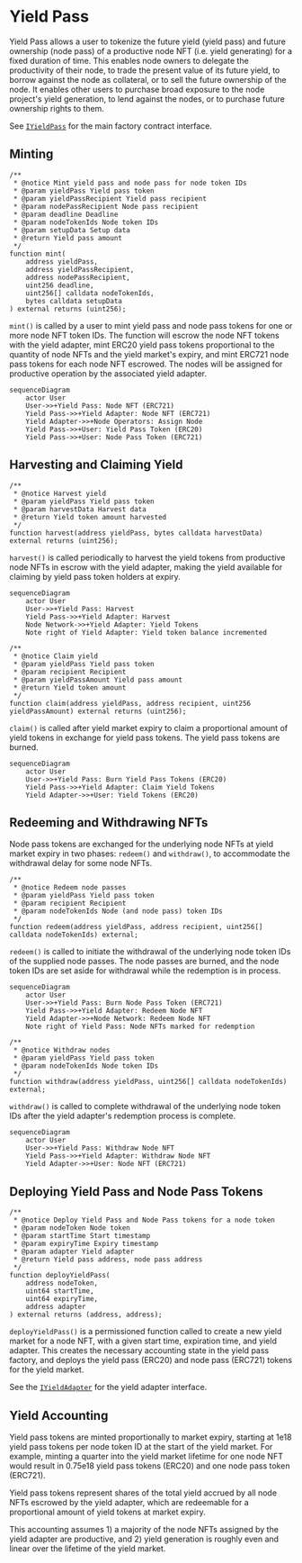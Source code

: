 # Yield Pass

Yield Pass allows a user to tokenize the future yield (yield pass) and future
ownership (node pass) of a productive node NFT (i.e. yield generating) for a
fixed duration of time. This enables node owners to delegate the productivity
of their node, to trade the present value of its future yield, to borrow
against the node as collateral, or to sell the future ownership of the node. It
enables other users to purchase broad exposure to the node project's yield
generation, to lend against the nodes, or to purchase future ownership rights
to them.

See [`IYieldPass`](../src/interfaces/IYieldPass.sol) for the main factory contract interface.

## Minting

```solidity
/**
 * @notice Mint yield pass and node pass for node token IDs
 * @param yieldPass Yield pass token
 * @param yieldPassRecipient Yield pass recipient
 * @param nodePassRecipient Node pass recipient
 * @param deadline Deadline
 * @param nodeTokenIds Node token IDs
 * @param setupData Setup data
 * @return Yield pass amount
 */
function mint(
    address yieldPass,
    address yieldPassRecipient,
    address nodePassRecipient,
    uint256 deadline,
    uint256[] calldata nodeTokenIds,
    bytes calldata setupData
) external returns (uint256);
```

`mint()` is called by a user to mint yield pass and node pass tokens for one or
more node NFT token IDs. The function will escrow the node NFT tokens with the
yield adapter, mint ERC20 yield pass tokens proportional to the quantity of
node NFTs and the yield market's expiry, and mint ERC721 node pass tokens for
each node NFT escrowed. The nodes will be assigned for productive operation by
the associated yield adapter.

```mermaid
sequenceDiagram
    actor User
    User->>+Yield Pass: Node NFT (ERC721)
    Yield Pass->>+Yield Adapter: Node NFT (ERC721)
    Yield Adapter->>+Node Operators: Assign Node
    Yield Pass->>+User: Yield Pass Token (ERC20)
    Yield Pass->>+User: Node Pass Token (ERC721)
```

## Harvesting and Claiming Yield

```solidity
/**
 * @notice Harvest yield
 * @param yieldPass Yield pass token
 * @param harvestData Harvest data
 * @return Yield token amount harvested
 */
function harvest(address yieldPass, bytes calldata harvestData) external returns (uint256);
```

`harvest()` is called periodically to harvest the yield tokens from productive
node NFTs in escrow with the yield adapter, making the yield available for
claiming by yield pass token holders at expiry.

```mermaid
sequenceDiagram
    actor User
    User->>+Yield Pass: Harvest
    Yield Pass->>+Yield Adapter: Harvest
    Node Network->>+Yield Adapter: Yield Tokens
    Note right of Yield Adapter: Yield token balance incremented
```

```solidity
/**
 * @notice Claim yield
 * @param yieldPass Yield pass token
 * @param recipient Recipient
 * @param yieldPassAmount Yield pass amount
 * @return Yield token amount
 */
function claim(address yieldPass, address recipient, uint256 yieldPassAmount) external returns (uint256);
```

`claim()` is called after yield market expiry to claim a proportional amount of
yield tokens in exchange for yield pass tokens. The yield pass tokens are
burned.

```mermaid
sequenceDiagram
    actor User
    User->>+Yield Pass: Burn Yield Pass Tokens (ERC20)
    Yield Pass->>+Yield Adapter: Claim Yield Tokens
    Yield Adapter->>+User: Yield Tokens (ERC20)
```

## Redeeming and Withdrawing NFTs

Node pass tokens are exchanged for the underlying node NFTs at yield market
expiry in two phases: `redeem()` and `withdraw()`, to accommodate the
withdrawal delay for some node NFTs.

```solidity
/**
 * @notice Redeem node passes
 * @param yieldPass Yield pass token
 * @param recipient Recipient
 * @param nodeTokenIds Node (and node pass) token IDs
 */
function redeem(address yieldPass, address recipient, uint256[] calldata nodeTokenIds) external;
```

`redeem()` is called to initiate the withdrawal of the underlying node token
IDs of the supplied node passes. The node passes are burned, and the node token
IDs are set aside for withdrawal while the redemption is in process.

```mermaid
sequenceDiagram
    actor User
    User->>+Yield Pass: Burn Node Pass Token (ERC721)
    Yield Pass->>+Yield Adapter: Redeem Node NFT
    Yield Adapter->>+Node Network: Redeem Node NFT
    Note right of Yield Pass: Node NFTs marked for redemption
```

``` solidity
/**
 * @notice Withdraw nodes
 * @param yieldPass Yield pass token
 * @param nodeTokenIds Node token IDs
 */
function withdraw(address yieldPass, uint256[] calldata nodeTokenIds) external;
```

`withdraw()` is called to complete withdrawal of the underlying node token IDs
after the yield adapter's redemption process is complete.

```mermaid
sequenceDiagram
    actor User
    User->>+Yield Pass: Withdraw Node NFT
    Yield Pass->>+Yield Adapter: Withdraw Node NFT
    Yield Adapter->>+User: Node NFT (ERC721)
```

## Deploying Yield Pass and Node Pass Tokens

```solidity
/**
 * @notice Deploy Yield Pass and Node Pass tokens for a node token
 * @param nodeToken Node token
 * @param startTime Start timestamp
 * @param expiryTime Expiry timestamp
 * @param adapter Yield adapter
 * @return Yield pass address, node pass address
 */
function deployYieldPass(
    address nodeToken,
    uint64 startTime,
    uint64 expiryTime,
    address adapter
) external returns (address, address);
```

`deployYieldPass()` is a permissioned function called to create a new yield
market for a node NFT, with a given start time, expiration time, and yield
adapter. This creates the necessary accounting state in the yield pass factory,
and deploys the yield pass (ERC20) and node pass (ERC721) tokens for the yield
market.

See the [`IYieldAdapter`](../src/interfaces/IYieldAdapter.sol) for the yield adapter interface.

## Yield Accounting

Yield pass tokens are minted proportionally to market expiry, starting at 1e18
yield pass tokens per node token ID at the start of the yield market. For
example, minting a quarter into the yield market lifetime for one node NFT
would result in 0.75e18 yield pass tokens (ERC20) and one node pass token
(ERC721).

Yield pass tokens represent shares of the total yield accrued by all node NFTs
escrowed by the yield adapter, which are redeemable for a proportional amount
of yield tokens at market expiry.

This accounting assumes 1) a majority of the node NFTs assigned by the yield
adapter are productive, and 2) yield generation is roughly even and linear over
the lifetime of the yield market.

